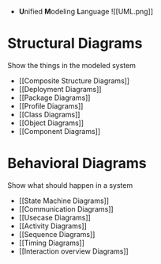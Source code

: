 - **U**nified **M**odeling **L**anguage
![[UML.png]]
# Structural Diagrams
Show the things in the modeled system
- [[Composite Structure Diagrams]]
- [[Deployment Diagrams]]
- [[Package Diagrams]]
- [[Profile Diagrams]]
- [[Class Diagrams]]
- [[Object Diagrams]]
- [[Component Diagrams]]

# Behavioral Diagrams 
Show what should happen in a system
- [[State Machine Diagrams]]
- [[Communication Diagrams]]
- [[Usecase Diagrams]]
- [[Activity Diagrams]]
- [[Sequence Diagrams]]
- [[Timing Diagrams]]
- [[Interaction overview Diagrams]]